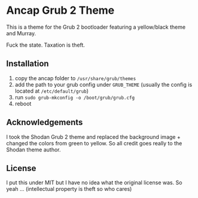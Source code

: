 # Ancap Grub 2 Theme

This is a theme for the Grub 2 bootloader featuring a yellow/black theme and Murray.

Fuck the state. Taxation is theft.

## Installation

1. copy the ancap folder to `/usr/share/grub/themes`
2. add the path to your grub config under `GRUB_THEME` (usually the config is located at `/etc/default/grub`)
3. run `sudo grub-mkconfig -o /boot/grub/grub.cfg`
4. reboot

## Acknowledgements

I took the Shodan Grub 2 theme and replaced the background image + changed the colors from green to yellow. So all credit goes really to the Shodan theme author.

## License

I put this under MIT but I have no idea what the original license was. So yeah ... (intellectual property is theft so who cares)
